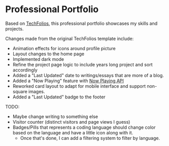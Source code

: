 # Professional Portfolio

Based on [TechFolios](https://techfolios.github.io), this professional portfolio showcases my skills and projects.

Changes made from the original TechFolios template include:

- Animation effects for icons around profile picture
- Layout changes to the home page
- Implemented dark mode
- Refine the project page logic to include years long project and sort accordingly
- Added a "Last Updated" date to writings/essays that are more of a blog. 
- Added a "Now Playing" feature with [Now Playing API](https://github.com/tom21100227/now-playing-api)
- Reworked card layout to adapt for mobile interface and support non-square images.
- Added a "Last Updated" badge to the footer

TODO:

- Maybe change writing to something else
- Visitor counter (distinct visitors and page views I guess)
- Badges/Pills that represents a coding language should change color based on the language and have a little icon along with it. 
  - Once that's done, I can add a filtering system to filter by language. 

